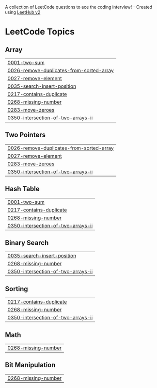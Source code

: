 A collection of LeetCode questions to ace the coding interview! - Created using [LeetHub v2](https://github.com/arunbhardwaj/LeetHub-2.0)
<!---LeetCode Topics Start-->
# LeetCode Topics
## Array
|  |
| ------- |
| [0001-two-sum](https://github.com/MukundLokhande/LeetCode/tree/master/0001-two-sum) |
| [0026-remove-duplicates-from-sorted-array](https://github.com/MukundLokhande/LeetCode/tree/master/0026-remove-duplicates-from-sorted-array) |
| [0027-remove-element](https://github.com/MukundLokhande/LeetCode/tree/master/0027-remove-element) |
| [0035-search-insert-position](https://github.com/MukundLokhande/LeetCode/tree/master/0035-search-insert-position) |
| [0217-contains-duplicate](https://github.com/MukundLokhande/LeetCode/tree/master/0217-contains-duplicate) |
| [0268-missing-number](https://github.com/MukundLokhande/LeetCode/tree/master/0268-missing-number) |
| [0283-move-zeroes](https://github.com/MukundLokhande/LeetCode/tree/master/0283-move-zeroes) |
| [0350-intersection-of-two-arrays-ii](https://github.com/MukundLokhande/LeetCode/tree/master/0350-intersection-of-two-arrays-ii) |
## Two Pointers
|  |
| ------- |
| [0026-remove-duplicates-from-sorted-array](https://github.com/MukundLokhande/LeetCode/tree/master/0026-remove-duplicates-from-sorted-array) |
| [0027-remove-element](https://github.com/MukundLokhande/LeetCode/tree/master/0027-remove-element) |
| [0283-move-zeroes](https://github.com/MukundLokhande/LeetCode/tree/master/0283-move-zeroes) |
| [0350-intersection-of-two-arrays-ii](https://github.com/MukundLokhande/LeetCode/tree/master/0350-intersection-of-two-arrays-ii) |
## Hash Table
|  |
| ------- |
| [0001-two-sum](https://github.com/MukundLokhande/LeetCode/tree/master/0001-two-sum) |
| [0217-contains-duplicate](https://github.com/MukundLokhande/LeetCode/tree/master/0217-contains-duplicate) |
| [0268-missing-number](https://github.com/MukundLokhande/LeetCode/tree/master/0268-missing-number) |
| [0350-intersection-of-two-arrays-ii](https://github.com/MukundLokhande/LeetCode/tree/master/0350-intersection-of-two-arrays-ii) |
## Binary Search
|  |
| ------- |
| [0035-search-insert-position](https://github.com/MukundLokhande/LeetCode/tree/master/0035-search-insert-position) |
| [0268-missing-number](https://github.com/MukundLokhande/LeetCode/tree/master/0268-missing-number) |
| [0350-intersection-of-two-arrays-ii](https://github.com/MukundLokhande/LeetCode/tree/master/0350-intersection-of-two-arrays-ii) |
## Sorting
|  |
| ------- |
| [0217-contains-duplicate](https://github.com/MukundLokhande/LeetCode/tree/master/0217-contains-duplicate) |
| [0268-missing-number](https://github.com/MukundLokhande/LeetCode/tree/master/0268-missing-number) |
| [0350-intersection-of-two-arrays-ii](https://github.com/MukundLokhande/LeetCode/tree/master/0350-intersection-of-two-arrays-ii) |
## Math
|  |
| ------- |
| [0268-missing-number](https://github.com/MukundLokhande/LeetCode/tree/master/0268-missing-number) |
## Bit Manipulation
|  |
| ------- |
| [0268-missing-number](https://github.com/MukundLokhande/LeetCode/tree/master/0268-missing-number) |
<!---LeetCode Topics End-->